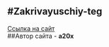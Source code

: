 #Zakrivayuschiy-teg
------
[Ссылка на сайт](https://a20x.github.io/zakrivayuschiy-teg-f/)  
##Автор сайта - **a20x**
